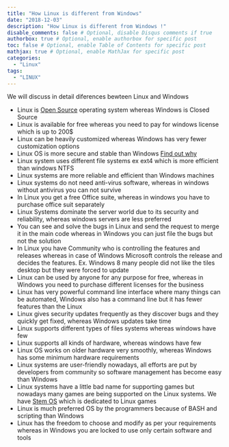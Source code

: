 ```yaml
---
title: "How Linux is different from Windows"
date: "2018-12-03"
description: "How Linux is different from Windows !"
disable_comments: false # Optional, disable Disqus comments if true
authorbox: true # Optional, enable authorbox for specific post
toc: false # Optional, enable Table of Contents for specific post
mathjax: true # Optional, enable MathJax for specific post
categories:
  - "Linux"
tags:
  - "LINUX"
---
```

We will discuss in detail diferences bewteen Linux and Windows
<!--more-->


+ Linux is [Open Source](https://opensource.com/resources/what-open-source) operating system whereas Windows is Closed Source
+ Linux is available for free whereas you need to pay for windows license which is up to 200$
+ Linux can be heavily customized whereas Windows has very fewer customization options
+ Linux OS is more secure and stable than Windows [Find out why](https://learncodeonline.in/linux-secure-operating-systems/)
+ Linux system uses different file systems ex ext4 which is more efficient than windows NTFS
+ Linux systems are more reliable and efficient than Windows machines
+ Linux systems do not need anti-virus software, whereas in windows without antivirus you can not survive
+ In Linux you get a free Office suite, whereas in windows you have to purchase office suit separately
+ Linux Systems dominate the server world due to its security and reliability, whereas windows servers are less preferred
+ You can see and solve the bugs in Linux and send the request to merge it in the main code whereas in Windows you can just file the bugs but not the solution
+ In Linux you have Community who is controlling the features and releases whereas in case of Windows Microsoft controls the release and decides the features. Ex. Windows 8 many people did not like the tiles desktop but they were forced to update
+ Linux can be used by anyone for any purpose for free, whereas in Windows you need to purchase different licenses for the business
+ Linux has very powerful command line interface where many things can be automated, Windows also has a command line but it has fewer features than the Linux
+ Linux gives security updates frequently as they discover bugs and they quickly get fixed, whereas Windows updates take time
+ Linux supports different types of files systems whereas windows have few
+ Linux supports all kinds of hardware, whereas windows have few
+ Linux OS works on older hardware very smoothly, whereas Windows has some minimum hardware requirements
+ Linux systems are user-friendly nowadays, all efforts are put by developers from community so software management has become easy than Windows
+ Linux systems have a little bad name for supporting games but nowadays many games are being supported on the Linux systems. We have [Stem OS](https://store.steampowered.com/) which is dedicated to Linux games
+ Linux is much preferred OS by the programmers because of BASH and scripting than Windows
+ Linux has the freedom to choose and modify as per your requirements whereas in Windows you are locked to use only certain software and tools
